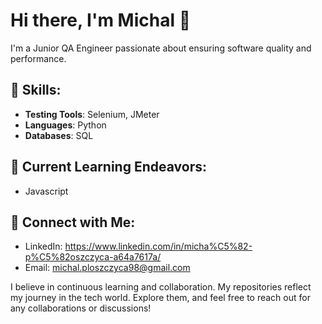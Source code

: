 # Hi there, I'm Michal 👋

I'm a Junior QA Engineer passionate about ensuring software quality and performance. 

## 🚀 Skills:
- **Testing Tools**: Selenium, JMeter
- **Languages**: Python
- **Databases**: SQL


## 🌱 Current Learning Endeavors:
- Javascript

## 🤝 Connect with Me:
- LinkedIn: https://www.linkedin.com/in/micha%C5%82-p%C5%82oszczyca-a64a7617a/
- Email: michal.ploszczyca98@gmail.com

I believe in continuous learning and collaboration. My repositories reflect my journey in the tech world. Explore them, and feel free to reach out for any collaborations or discussions!

